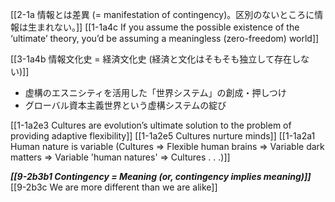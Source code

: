 [[2-1a 情報とは差異 (= manifestation of contingency)。区別のないところに情報は生まれない。]]
	[[1-1a4c If you assume the possible existence of the ‘ultimate’ theory, you’d be assuming a meaningless (zero-freedom) world]]

[[3-1a4b 情報文化史 = 経済文化史 (経済と文化はそもそも独立して存在しない)]]
- 虚構のエスニシティを活用した「世界システム」の創成・押しつけ
- グローバル資本主義世界という虚構システムの綻び

[[1-1a2e3 Cultures are evolution’s ultimate solution to the problem of providing adaptive flexibility]]
	[[1-1a2e5 Cultures nurture minds]]
		[[1-1a2a1 Human nature is variable (Cultures ⇒ Flexible human brains ⇒ Variable dark matters ⇒ Variable 'human natures' ⇒ Cultures . . .)]]

***[[9-2b3b1 Contingency = Meaning (or, contingency implies meaning)]]***
[[9-2b3c We are more different than we are alike]]